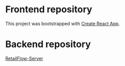# Frontend repository

This project was bootstrapped with [Create React App](https://github.com/facebook/create-react-app).

# Backend repository
[RetailFlow-Server](https://github.com/zabdisalam/RetailFlow-Server)
